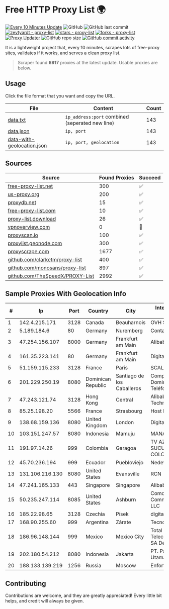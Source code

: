 
# Free HTTP Proxy List 🌍

[![Every 10 Minutes Update](https://github.com/mertguvencli/http-proxy-list/actions/workflows/main.yml/badge.svg?branch=main)](https://github.com/mertguvencli/http-proxy-list/actions/workflows/main.yml)
![GitHub](https://img.shields.io/github/license/mertguvencli/http-proxy-list)
![GitHub last commit](https://img.shields.io/github/last-commit/mertguvencli/http-proxy-list)
[![zevtyardt - proxy-list](https://img.shields.io/static/v1?label=zevtyardt&message=proxy-list&color=blue&logo=github)](https://github.com/zevtyardt/proxy-list "Go to GitHub repo")
[![stars - proxy-list](https://img.shields.io/github/stars/zevtyardt/proxy-list?style=social)](https://github.com/zevtyardt/proxy-list)
[![forks - proxy-list](https://img.shields.io/github/forks/zevtyardt/proxy-list?style=social)](https://github.com/zevtyardt/proxy-list)
[![Proxy Updater](https://github.com/zevtyardt/proxy-list/workflows/Proxy%20Updater/badge.svg)](https://github.com/zevtyardt/proxy-list/actions?query=workflow:"Proxy+Updater")
![GitHub repo size](https://img.shields.io/github/repo-size/zevtyardt/proxy-list)
[![GitHub commit activity](https://img.shields.io/github/commit-activity/m/zevtyardt/proxy-list?logo=commits)](https://github.com/zevtyardt/proxy-list/commits/main)

It is a lightweight project that, every 10 minutes, scrapes lots of free-proxy sites, validates if it works, and serves a clean proxy list.

> Scraper found **6917** proxies at the latest update. Usable proxies are below.

## Usage

Click the file format that you want and copy the URL.

|File|Content|Count|
|----|-------|-----|
|[data.txt](https://raw.githubusercontent.com/mertguvencli/http-proxy-list/main/proxy-list/data.txt)|`ip_address:port` combined (seperated new line)|143|
|[data.json](https://raw.githubusercontent.com/mertguvencli/http-proxy-list/main/proxy-list/data.json)|`ip, port`|143|
|[data-with-geolocation.json](https://raw.githubusercontent.com/mertguvencli/http-proxy-list/main/proxy-list/data-with-geolocation.json)|`ip, port, geolocation`|143|

## Sources

|Source|Found Proxies|Succeed|
|------|-------------|-------|
|[free-proxy-list.net](https://free-proxy-list.net)|300|✅|
|[us-proxy.org](https://www.us-proxy.org)|200|✅|
|[proxydb.net](http://proxydb.net)|15|✅|
|[free-proxy-list.com](https://free-proxy-list.com/?page=&port=&type%5B%5D=http&type%5B%5D=https&up_time=0&search=Search)|10|✅|
|[proxy-list.download](https://www.proxy-list.download/HTTP)|26|✅|
|[vpnoverview.com](https://vpnoverview.com/privacy/anonymous-browsing/free-proxy-servers)|0|🚫|
|[proxyscan.io](https://www.proxyscan.io)|100|✅|
|[proxylist.geonode.com](https://proxylist.geonode.com/api/proxy-list?limit=300&page=1&sort_by=lastChecked&sort_type=desc&protocols=http,https)|300|✅|
|[proxyscrape.com](https://api.proxyscrape.com/v2/?request=displayproxies&protocol=http&timeout=10000&country=all&ssl=all&anonymity=all)|1677|✅|
|[github.com/clarketm/proxy-list](https://raw.githubusercontent.com/clarketm/proxy-list/master/proxy-list-raw.txt)|400|✅|
|[github.com/monosans/proxy-list](https://raw.githubusercontent.com/monosans/proxy-list/main/proxies/http.txt)|897|✅|
|[github.com/TheSpeedX/PROXY-List](https://raw.githubusercontent.com/TheSpeedX/PROXY-List/master/http.txt)|2992|✅|


## Sample Proxies With Geolocation Info

|#|Ip|Port|Country|City|Internet Service Provider|
|-|--|----|-------|----|-------------------------|
|1|142.4.215.171|3128|Canada|Beauharnois|OVH SAS|
|2|5.189.184.6|80|Germany|Nuremberg|Contabo GmbH|
|3|47.254.156.107|8000|Germany|Frankfurt am Main|Alibaba.com LLC|
|4|161.35.223.141|80|Germany|Frankfurt am Main|DigitalOcean, LLC|
|5|51.159.115.233|3128|France|Paris|SCALEWAY|
|6|201.229.250.19|8080|Dominican Republic|Santiago de los Caballeros|Compañía Dominicana de Teléfonos S. A.|
|7|47.243.121.74|3128|Hong Kong|Central|Alibaba (US) Technology Co., Ltd.|
|8|85.25.198.20|5566|France|Strasbourg|Host Europe GmbH|
|9|138.68.159.136|8080|United Kingdom|London|DigitalOcean, LLC|
|10|103.151.247.57|8080|Indonesia|Mamuju|MANAKARRANET|
|11|191.97.14.26|999|Colombia|Garagoa|TV AZTECA SUCURSAL COLOMBIA|
|12|45.70.236.194|999|Ecuador|Puebloviejo|Nedetel S.A.|
|13|131.106.216.130|8080|United States|Evansville|RCN|
|14|47.241.165.133|443|Singapore|Singapore|Alibaba.com LLC|
|15|50.235.247.114|8085|United States|Ashburn|Comcast Cable Communications, LLC|
|16|185.22.98.65|3128|Czechia|Písek|digital cave s.r.o.|
|17|168.90.255.60|999|Argentina|Zárate|Tecnocomp S.R.L.|
|18|186.96.148.144|999|Mexico|Mexico City|Total Play Telecomunicaciones SA De CV|
|19|202.180.54.212|8080|Indonesia|Jakarta|PT. Panca Dewata Utama|
|20|188.133.139.219|1256|Russia|Moscow|Enforta-MSK|



## Contributing

Contributions are welcome, and they are greatly appreciated! Every
little bit helps, and credit will always be given.

